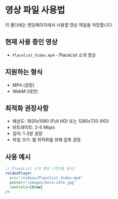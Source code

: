 # 영상 파일 사용법

이 폴더에는 랜딩페이지에서 사용할 영상 파일을 저장합니다.

## 현재 사용 중인 영상
- `Placelist_Video.mp4` - PlaceList 소개 영상

## 지원하는 형식
- MP4 (권장)
- WebM (대안)

## 최적화 권장사항
- 해상도: 1920x1080 (Full HD) 또는 1280x720 (HD)
- 비트레이트: 2-5 Mbps
- 길이: 1-3분 권장
- 파일 크기: 웹 최적화를 위해 압축 권장

## 사용 예시
```jsx
// PlaceList 소개 영상 (컨트롤 표시)
<VideoPlayer
  src="/videos/Placelist_Video.mp4"
  poster="/images/hero-cafe.jpg"
  controls={true}
/>
``` 
